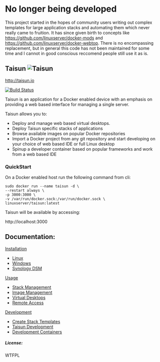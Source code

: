 # No longer being developed

This project started in the hopes of community users writing out complex templates for large application stacks and automating them which never really came to fruition. It has since given birth to concepts like https://github.com/linuxserver/docker-mods and https://github.com/linuxserver/docker-webtop. There is no encompassing replacement, but in general this code has not been maintained for some time and I cannot in good conscious reccomend people still use it as is.

## Taisun ![Taisun](http://taisun.io/img/TaisunSmall.png)

http://taisun.io

[![Build Status](https://travis-ci.org/Taisun-Docker/taisun.svg?branch=master)](https://travis-ci.org/Taisun-Docker/taisun)

Taisun is an application for a Docker enabled device with an emphasis on providing a web based interface for managing a single server.

Taisun allows you to:

  - Deploy and manage web based virtual desktops.
  - Deploy Taisun specific stacks of applications
  - Browse available images on popular Docker repositories
  - Import a Docker project from any git repository and start developing on your choice of web based IDE or full Linux desktop
  - Spinup a developer container based on popular frameworks and work from a web based IDE

### QuickStart

On a Docker enabled host run the following command from cli:
```
sudo docker run --name taisun -d \
--restart always \
-p 3000:3000 \
-v /var/run/docker.sock:/var/run/docker.sock \
linuxserver/taisun:latest
```
Taisun will be available by accessing:

http://localhost:3000

## Documentation:

[Installation](https://github.com/Taisun-Docker/taisun/wiki/Installation)
  - [Linux](https://github.com/Taisun-Docker/taisun/wiki/Linux)
  - [Windows](https://github.com/Taisun-Docker/taisun/wiki/Windows)
  - [Synology DSM](https://github.com/Taisun-Docker/taisun/wiki/Synology)

[Usage](https://github.com/Taisun-Docker/taisun/wiki/Usage)
  - [Stack Management](https://github.com/Taisun-Docker/taisun/wiki/Stacks)
  - [Image Management](https://github.com/Taisun-Docker/taisun/wiki/Images)
  - [Virtual Desktops](https://github.com/Taisun-Docker/taisun/wiki/VDI)
  - [Remote Access](https://github.com/Taisun-Docker/taisun/wiki/Gateway)

[Development](https://github.com/Taisun-Docker/taisun/wiki/Development)
  - [Create Stack Templates](https://github.com/Taisun-Docker/taisun/wiki/Templates)
  - [Taisun Development](https://github.com/Taisun-Docker/taisun/wiki/Taisundev)
  - [Development Containers](https://github.com/Taisun-Docker/taisun/wiki/YourApp)

##### License:
WTFPL

